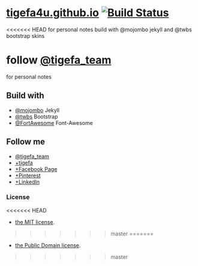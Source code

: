 [tigefa4u.github.io](http://tigefa4u.github.io) [![Build Status](https://api.travis-ci.org/tigefa4u/tigefa4u.github.io.png)](https://travis-ci.org/tigefa4u/tigefa4u.github.io)
==================

<<<<<<< HEAD
for personal notes build with @mojombo jekyll and @twbs bootstrap skins

follow [@tigefa_team](http://twitter.com/tigefa_team)
=======

for personal notes 



## Build with 

- [@mojombo](https://github.com/mojombo/jekyll) Jekyll
- [@twbs](https://github.com/twbs/bootstrap) Bootstrap
- [@FortAwesome](https://github.com/FortAwesome/Font-Awesome/) Font-Awesome



## Follow me 

- [@tigefa_team](http://twitter.com/tigefa_team)
- [+tigefa](http://gplus.to/tigefa)
- [+Facebook Page](http://facebook.com/tigefa.team)
- [+Pinterest](http://pinterest.com/tigefa)
- [+LinkedIn](http://linkedin.com/in/tigefadotinfo)

### License

<<<<<<< HEAD
- [the MIT license](LICENSE).
>>>>>>> master
=======
- [the Public Domain license](LICENSE).
>>>>>>> master
